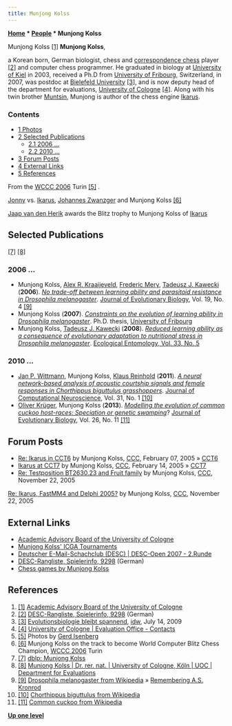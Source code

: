 ```yaml
---
title: Munjong Kolss
---
```

**[Home](Home "Home") \* [People](People "People") \* Munjong Kolss**



 [](https://strategy.uni-koeln.de/evaluationen/wissenschaftlicher_beirat_der_uzk/index_ger.html) Munjong Kolss <a id="cite-note-1" href="#cite-ref-1">[1]</a> 
**Munjong Kolss**,  

a Korean born, German biologist, chess and [correspondence chess](https://en.wikipedia.org/wiki/Correspondence_chess) player <a id="cite-note-2" href="#cite-ref-2">[2]</a> and computer chess programmer. He graduated in biology at [University of Kiel](https://en.wikipedia.org/wiki/University_of_Kiel) in 2003, received a Ph.D from [University of Fribourg](https://en.wikipedia.org/wiki/University_of_Fribourg), Switzerland, in 2007, was postdoc at [Bielefeld University](https://en.wikipedia.org/wiki/Bielefeld_University) <a id="cite-note-3" href="#cite-ref-3">[3]</a>, and is now deputy head of the department for evaluations, [University of Cologne](https://en.wikipedia.org/wiki/University_of_Cologne) <a id="cite-note-4" href="#cite-ref-4">[4]</a>.
Along with his twin brother [Muntsin](Muntsin_Kolss "Muntsin Kolss"), Munjong is author of the chess engine [Ikarus](Ikarus "Ikarus"). 



### Contents


* [1 Photos](#photos)
* [2 Selected Publications](#selected-publications)
	+ [2.1 2006 ...](#2006-...)
	+ [2.2 2010 ...](#2010-...)
* [3 Forum Posts](#forum-posts)
* [4 External Links](#external-links)
* [5 References](#references)






From the [WCCC 2006](WCCC_2006 "WCCC 2006") Turin <a id="cite-note-5" href="#cite-ref-5">[5]</a> .



 [](File:JonnyIkarusBlitz2006.jpg) 
[Jonny](Jonny "Jonny") vs. [Ikarus](Ikarus "Ikarus"), [Johannes Zwanzger](Johannes_Zwanzger "Johannes Zwanzger") and Munjong Kolss <a id="cite-note-6" href="#cite-ref-6">[6]</a>



 [](File:WCCC2006Blitz.JPG) 
[Jaap van den Herik](Jaap_van_den_Herik "Jaap van den Herik") awards the Blitz trophy to Munjong Kolss of [Ikarus](Ikarus "Ikarus")



## Selected Publications


<a id="cite-note-7" href="#cite-ref-7">[7]</a> <a id="cite-note-8" href="#cite-ref-8">[8]</a>



### 2006 ...


* Munjong Kolss, [Alex R. Kraaijeveld](https://www.researchgate.net/scientific-contributions/7483246_Alex_R_Kraaijeveld), [Frederic Mery](https://scholar.google.se/citations?user=cFlqBZoAAAAJ&hl=en), [Tadeusz J. Kawecki](https://dblp.org/pers/hd/k/Kawecki:Tadeusz_J=) (**2006**). *[No trade-off between learning ability and parasitoid resistance in Drosophila melanogaster](https://www.researchgate.net/publication/7002346_No_trade-off_between_learning_ability_and_parasitoid_resistance_in_Drosophila_melanogaster)*. [Journal of Evolutionary Biology](https://en.wikipedia.org/wiki/Journal_of_Evolutionary_Biology), Vol. 19, No. 4 <a id="cite-note-9" href="#cite-ref-9">[9]</a>
* Munjong Kolss (**2007**). *[Constraints on the evolution of learning ability in Drosophila melanogaster](https://studylib.net/doc/7540109/constraints-on-the-evolution-of-learning-ability-in-droso...)*. Ph.D. thesis, [University of Fribourg](https://en.wikipedia.org/wiki/University_of_Fribourg)
* Munjong Kolss, [Tadeusz J. Kawecki](https://dblp.org/pers/hd/k/Kawecki:Tadeusz_J=) (**2008**). *[Reduced learning ability as a consequence of evolutionary adaptation to nutritional stress in Drosophila melanogaster](https://www.researchgate.net/publication/227657258_Reduced_learning_ability_as_a_consequence_of_evolutionary_adaptation_to_nutritional_stress_in_Drosophila_melanogaster)*. [Ecological Entomology, Vol. 33, No. 5](https://onlinelibrary.wiley.com/toc/13652311/2008/33/5)


### 2010 ...


* [Jan P. Wittmann](https://dblp.org/pers/hd/w/Wittmann:Jan_P=), Munjong Kolss, [Klaus Reinhold](https://dblp.org/pers/hd/r/Reinhold:Klaus) (**2011**). *[A neural network-based analysis of acoustic courtship signals and female responses in Chorthippus biguttulus grasshoppers](https://pub.uni-bielefeld.de/record/2372240)*. [Journal of Computational Neuroscience](https://link.springer.com/journal/10827), Vol. 31, No. 1 <a id="cite-note-10" href="#cite-ref-10">[10]</a>
* [Oliver Krüger](https://ekvv.uni-bielefeld.de/pers_publ/publ/PersonDetail.jsp?personId=191443), Munjong Kolss (**2013**). *[Modelling the evolution of common cuckoo host-races: Speciation or genetic swamping](https://www.researchgate.net/publication/257133998_Modelling_the_evolution_of_common_cuckoo_host-races_Speciation_or_genetic_swamping)*? [Journal of Evolutionary Biology](https://en.wikipedia.org/wiki/Journal_of_Evolutionary_Biology), Vol. 26, No. 11 <a id="cite-note-11" href="#cite-ref-11">[11]</a>


## Forum Posts


* [Re: Ikarus in CCT6](https://www.stmintz.com/ccc/index.php?id=409977) by Munjong Kolss, [CCC](CCC "CCC"), February 07, 2005 » [CCT6](CCT6 "CCT6")
* [Ikarus at CCT7](https://www.stmintz.com/ccc/index.php?id=411425) by Munjong Kolss, [CCC](CCC "CCC"), February 14, 2005 » [CCT7](CCT7 "CCT7")
* [Re: Testposition BT2630.23 and Fruit family](https://www.stmintz.com/ccc/index.php?id=463629) by Munjong Kolss, [CCC](CCC "CCC"), November 22, 2005


 [Re: Ikarus, FastMM4 and Delphi 2005?](https://www.stmintz.com/ccc/index.php?id=463649) by Munjong Kolss, [CCC](CCC "CCC"), November 22, 2005 
## External Links


* [Academic Advisory Board of the University of Cologne](https://strategy.uni-koeln.de/evaluation_office/aaboard_of_the_uoc/index_eng.html)
* [Munjong Kolss' ICGA Tournaments](https://www.game-ai-forum.org/icga-tournaments/person.php?id=109)
* [Deutscher E-Mail-Schachclub (DESC) | DESC-Open 2007 - 2.Runde](http://www.desc-online.de/st/open/2007/grF.htm)
* [DESC-Rangliste, Spielerinfo, 9298](http://rangliste.desc-online.de/spieler.php?mnr=9298&s=1&d=) (German)
* [Chess games by Munjong Kolss](https://chess.gallery/games/player/Ix62lx_8CI_ow8_XLzufsweF/munjong-kolss)


## References


1. <a id="cite-ref-1" href="#cite-note-1">[1]</a> [Academic Advisory Board of the University of Cologne](https://strategy.uni-koeln.de/evaluation_office/aaboard_of_the_uoc/index_eng.html)
2. <a id="cite-ref-2" href="#cite-note-2">[2]</a> [DESC-Rangliste, Spielerinfo, 9298](http://rangliste.desc-online.de/spieler.php?mnr=9298&s=1&d=) (German)
3. <a id="cite-ref-3" href="#cite-note-3">[3]</a> [Evolutionsbiologie bleibt spannend](https://idw-online.de/de/news325753), [idw](https://de.wikipedia.org/wiki/Informationsdienst_Wissenschaft), July 14, 2009
4. <a id="cite-ref-4" href="#cite-note-4">[4]</a> [University of Cologne | Evaluation Office - Contacts](https://strategy.uni-koeln.de/evaluation_office/contacts/index_eng.html)
5. <a id="cite-ref-5" href="#cite-note-5">[5]</a> Photos by [Gerd Isenberg](Gerd_Isenberg "Gerd Isenberg")
6. <a id="cite-ref-6" href="#cite-note-6">[6]</a> Munjong Kolss on the track to become World Computer Blitz Chess Champion, [WCCC 2006](WCCC_2006 "WCCC 2006") Turin
7. <a id="cite-ref-7" href="#cite-note-7">[7]</a> [dblp: Munjong Kolss](https://dblp.org/pers/hd/k/Kolss:Munjong)
8. <a id="cite-ref-8" href="#cite-note-8">[8]</a> [Munjong Kolss | Dr. rer. nat. | University of Cologne, Köln | UOC | Department for Evaluations](https://www.researchgate.net/profile/Munjong_Kolss)
9. <a id="cite-ref-9" href="#cite-note-9">[9]</a> [Drosophila melanogaster from Wikipedia](https://en.wikipedia.org/wiki/Drosophila_melanogaster) » [Remembering A.S. Kronrod](Alexander_Kronrod#Remembering_A.S._Kronrod "Alexander Kronrod")
10. <a id="cite-ref-10" href="#cite-note-10">[10]</a> [Chorthippus biguttulus from Wikipedia](https://en.wikipedia.org/wiki/Chorthippus_biguttulus)
11. <a id="cite-ref-11" href="#cite-note-11">[11]</a> [Common cuckoo from Wikipedia](https://en.wikipedia.org/wiki/Common_cuckoo)

**[Up one level](People "People")**







 
